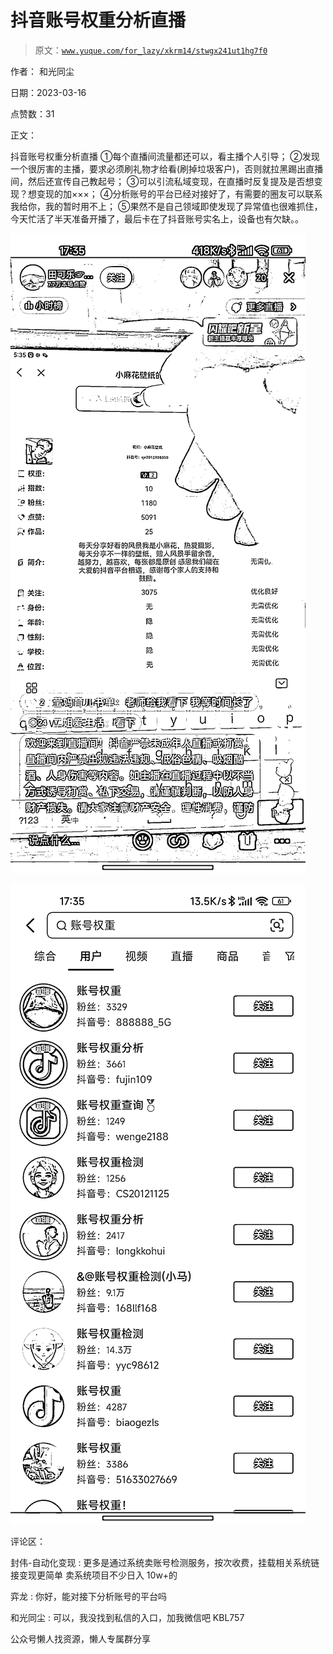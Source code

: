 # 抖音账号权重分析直播

> 原文：[`www.yuque.com/for_lazy/xkrm14/stwgx241ut1hg7f0`](https://www.yuque.com/for_lazy/xkrm14/stwgx241ut1hg7f0)



作者： 和光同尘



日期：2023-03-16



点赞数：31



正文：



抖音账号权重分析直播 ①每个直播间流量都还可以，看主播个人引导； ②发现一个很厉害的主播，要求必须刷礼物才给看(刷掉垃圾客户)，否则就拉黑踢出直播间，然后还宣传自己教起号； ③可以引流私域变现，在直播时反复提及是否想变现？想变现的加×××； ④分析账号的平台已经对接好了，有需要的圈友可以联系我给你，我的暂时用不上； ⑤果然不是自己领域即使发现了异常值也很难抓住，今天忙活了半天准备开播了，最后卡在了抖音账号实名上，设备也有欠缺。。



![](img/614b713593b51378df35ae783588797f.png)  

![](img/8ca004396bf1c6832b2a0ea00c59cde2.png)  

评论区：



封伟-自动化变现 : 更多是通过系统卖账号检测服务，按次收费，挂载相关系统链接变现更简单 卖系统项目不少日入 10w+的



弈龙 : 你好，能对接下分析账号的平台吗



和光同尘 : 可以，我没找到私信的入口，加我微信吧 KBL757



公众号懒人找资源，懒人专属群分享

